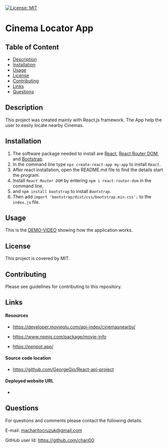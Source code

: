 [![License: MIT](https://img.shields.io/badge/License-MIT-yellow.svg)](https://opensource.org/licenses/MIT)

# **Cinema Locator App**

  ## Table of Content 
- [Description](#Description)
- [Installation](#Installation)
- [Usage](#Usage)
- [License](#License)
- [Contributing](#Contributing)
- [Links](#Links)
- [Questions](#Questions)

## Description
This project was created mainly with React.js framework. The 
App help the user to easily locate nearby Cinemas. 

## Installation 
1. The software package needed to install are [React](https://reactjs.org/docs/getting-started.html), [React Router DOM](https://www.npmjs.com/package/react-router-dom), and [Bootstrap](https://react-bootstrap.github.io/getting-started/introduction/).
2. In the command line type `npx create-react-app my-app` to install _`React`_.
3. After react installation, open the README.md file to find the details start the program.
4. Install _`React Router DOM`_ by entering `npm i react-router-dom` in the command line,
5. and `npm install bootstrap` to install _`Bootstrap`_.
6. Then add `import 'bootstrap/dist/css/bootstrap.min.css';` to the `index.js` file.

## Usage
This is the [DEMO-VIDEO]() showing how the application works.

## License
This project is covered by MIT.

## Contributing
Please see guidelines for contributing to this repository.

## Links

#### Resources 
- https://developer.movieglu.com/api-index/cinemasnearby/ 

- https://www.npmjs.com/package/movie-info 

- https://penpot.app/ 


#### Source code location

- https://github.com/GeorgeGio/React-api-project 

#### Deployed website URL

- 

## Questions
For questions and comments please contact the following details:

E-mail: macharitocruzuk@gmail.com

GitHub user Id: https://github.com/chari00
  